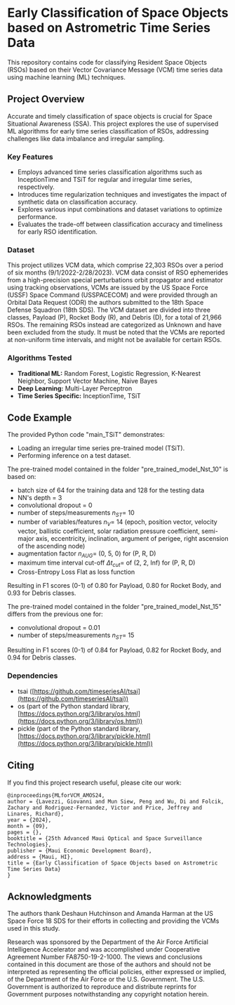 # Early Classification of Space Objects based on Astrometric Time Series Data

This repository contains code for classifying Resident Space Objects (RSOs) based on their Vector Covariance Message (VCM) time series data using machine learning (ML) techniques. 

## Project Overview

Accurate and timely classification of space objects is crucial for Space Situational Awareness (SSA). This project explores the use of supervised ML algorithms for early time series classification of RSOs, addressing challenges like data imbalance and irregular sampling.

### Key Features

- Employs advanced time series classification algorithms such as InceptionTime and TSiT for regular and irregular time series, respectively.
- Introduces time regularization techniques and investigates the impact of synthetic data on classification accuracy.
- Explores various input combinations and dataset variations to optimize performance. 
- Evaluates the trade-off between classification accuracy and timeliness for early RSO identification.

### Dataset

This project utilizes VCM data, which comprise 22,303 RSOs over a period of six months (9/1/2022-2/28/2023). VCM data consist of RSO ephemerides from a high-precision special perturbations orbit propagator and estimator using tracking observations, VCMs are issued by the US Space Force (USSF) Space Command (USSPACECOM) and were provided through an Orbital Data Request (ODR) the authors submitted to the 18th Space Defense Squadron (18th SDS). The VCM dataset are divided into three classes, Payload (P), Rocket Body (R), and Debris (D), for a total of 21,966 RSOs. The remaining RSOs instead are categorized as Unknown and have been excluded from the study. It must be noted that the VCMs are reported at non-uniform time intervals, and might not be available for certain RSOs.

### Algorithms Tested

- **Traditional ML:** Random Forest, Logistic Regression, K-Nearest Neighbor, Support Vector Machine, Naive Bayes
- **Deep Learning:** Multi-Layer Perceptron
- **Time Series Specific:** InceptionTime, TSiT

## Code Example 

The provided Python code "main_TSiT" demonstrates:
* Loading an irregular time series pre-trained model (TSiT).
* Performing inference on a test dataset. 

The pre-trained model contained in the folder "pre_trained_model_Nst_10" is based on:
* batch size of 64 for the training data and 128 for the testing data
* NN's depth = 3
* convolutional dropout = 0
* number of steps/measurements $n_{ST} =$ 10 
* number of variables/features $n_{V} =$ 14 (epoch, position vector, velocity vector, ballistic coefficient, solar radiation pressure coefficient, semi-major axis, eccentricity, inclination, argument of perigee, right ascension of the ascending node)
* augmentation factor $n_{AUG} =$ (0, 5, 0) for (P, R, D)
* maximum time interval cut-off $\Delta t_{cut} =$ of (2, 2, Inf) for (P, R, D)
* Cross-Entropy Loss Flat as loss function

Resulting in F1 scores (0-1) of 0.80 for Payload, 0.80 for Rocket Body, and 0.93 for Debris classes.

The pre-trained model contained in the folder "pre_trained_model_Nst_15" differs from the previous one for:
* convolutional dropout = 0.01
* number of steps/measurements $n_{ST} =$ 15 

Resulting in F1 scores (0-1) of 0.84 for Payload, 0.82 for Rocket Body, and 0.94 for Debris classes.

### Dependencies

- tsai ([https://github.com/timeseriesAI/tsai](https://github.com/timeseriesAI/tsai))
- os (part of the Python standard library, [https://docs.python.org/3/library/os.html](https://docs.python.org/3/library/os.html))
- pickle (part of the Python standard library, [https://docs.python.org/3/library/pickle.html](https://docs.python.org/3/library/pickle.html))

## Citing

If you find this project research useful, please cite our work:

```
@inproceedings{MLforVCM_AMOS24,
author = {Lavezzi, Giovanni and Mun Siew, Peng and Wu, Di and Folcik, Zachary and Rodriguez-Fernandez, Victor and Price, Jeffrey and Linares, Richard},
year = {2024},
month = {09},
pages = {},
booktitle = {25th Advanced Maui Optical and Space Surveillance Technologies},
publisher = {Maui Economic Development Board},
address = {Maui, HI},
title = {Early Classification of Space Objects based on Astrometric Time Series Data}
}
```

## Acknowledgments

The authors thank Deshaun Hutchinson and Amanda Harman at the US Space Force 18 SDS for their efforts in collecting and providing the VCMs used in this study. 

Research was sponsored by the Department of the Air Force Artificial Intelligence Accelerator and was accomplished under Cooperative Agreement Number FA8750-19-2-1000. The views and conclusions contained in this document are those of the authors and should not be interpreted as representing the official policies, either expressed or implied, of the Department of the Air Force or the U.S. Government. The U.S. Government is authorized to reproduce and distribute reprints for Government purposes notwithstanding any copyright notation herein.

